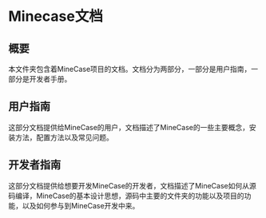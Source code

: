 # Minecase文档

## 概要

本文件夹包含着MineCase项目的文档。文档分为两部分，一部分是用户指南，一部分是开发者手册。

## 用户指南

这部分文档提供给MineCase的用户，文档描述了MineCase的一些主要概念，安装方法，配置方法以及常见问题。

## 开发者指南

这部分文档提供给想要开发MineCase的开发者，文档描述了MineCase如何从源码编译，MineCase的基本设计思想，源码中主要的文件夹的功能以及项目的功能，以及如何参与到MineCase开发中来。